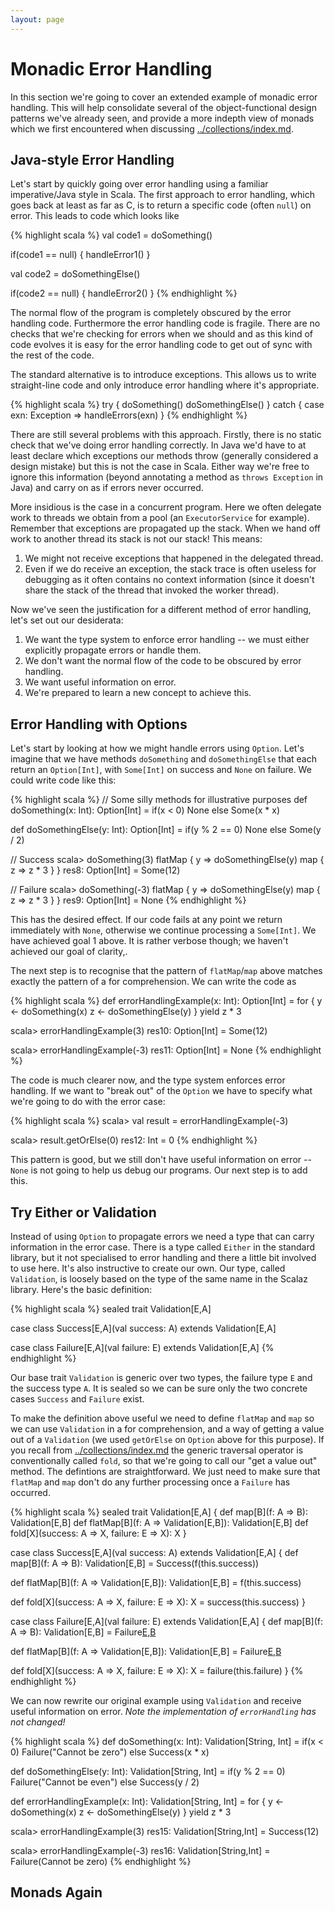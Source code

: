 ```yaml
---
layout: page
---
```


# Monadic Error Handling

In this section we're going to cover an extended example of monadic error handling. This will help consolidate several of the object-functional design patterns we've already seen, and provide a more indepth view of monads which we first encountered when discussing [../collections/index.md](collections).


## Java-style Error Handling

Let's start by quickly going over error handling using a familiar imperative/Java style in Scala. The first approach to error handling, which goes back at least as far as C, is to return a specific code (often `null`) on error. This leads to code which looks like

{% highlight scala %}
val code1 = doSomething()

if(code1 == null) {
  handleError1()
}

val code2 = doSomethingElse()

if(code2 == null) {
  handleError2()
}
{% endhighlight %}

The normal flow of the program is completely obscured by the error handling code. Furthermore the error handling code is fragile. There are no checks that we're checking for errors when we should and as this kind of code evolves it is easy for the error handling code to get out of sync with the rest of the code.

The standard alternative is to introduce exceptions. This allows us to write straight-line code and only introduce error handling where it's appropriate.

{% highlight scala %}
try {
  doSomething()
  doSomethingElse()
} catch {
  case exn: Exception => handleErrors(exn)
}
{% endhighlight %}

There are still several problems with this approach. Firstly, there is no static check that we've doing error handling correctly. In Java we'd have to at least declare which exceptions our methods throw (generally considered a design mistake) but this is not the case in Scala. Either way we're free to ignore this information (beyond annotating a method as `throws Exception` in Java) and carry on as if errors never occurred.

More insidious is the case in a concurrent program. Here we often delegate work to threads we obtain from a pool (an `ExecutorService` for example). Remember that exceptions are propagated up the stack. When we hand off work to another thread its stack is not our stack! This means:

1. We might not receive exceptions that happened in the delegated thread.
2. Even if we do receive an exception, the stack trace is often useless for debugging as it often contains no context information (since it doesn't share the stack of the thread that invoked the worker thread).

Now we've seen the justification for a different method of error handling, let's set out our desiderata:

1. We want the type system to enforce error handling -- we must either explicitly propagate errors or handle them.
2. We don't want the normal flow of the code to be obscured by error handling.
3. We want useful information on error.
4. We're prepared to learn a new concept to achieve this.


## Error Handling with Options

Let's start by looking at how we might handle errors using `Option`. Let's imagine that we have methods `doSomething` and `doSomethingElse` that each return an `Option[Int]`, with `Some[Int]` on success and `None` on failure. We could write code like this:

{% highlight scala %}
// Some silly methods for illustrative purposes
def doSomething(x: Int): Option[Int] =
  if(x < 0) None else Some(x * x)

def doSomethingElse(y: Int): Option[Int] =
  if(y % 2 == 0) None else Some(y / 2)

// Success
scala> doSomething(3) flatMap {
  y => doSomethingElse(y) map {
    z => z * 3
  }
}
res8: Option[Int] = Some(12)

// Failure
scala> doSomething(-3) flatMap {
  y => doSomethingElse(y) map {
    z => z * 3
  }
}
res9: Option[Int] = None
{% endhighlight %}

This has the desired effect. If our code fails at any point we return immediately with `None`, otherwise we continue processing a `Some[Int]`. We have achieved goal 1 above. It is rather verbose though; we haven't achieved our goal of clarity,.

The next step is to recognise that the pattern of `flatMap`/`map` above matches exactly the pattern of a for comprehension. We can write the code as

{% highlight scala %}
def errorHandlingExample(x: Int): Option[Int] =
  for {
    y <- doSomething(x)
    z <- doSomethingElse(y)
  } yield z * 3

scala> errorHandlingExample(3)
res10: Option[Int] = Some(12)

scala> errorHandlingExample(-3)
res11: Option[Int] = None
{% endhighlight %}

The code is much clearer now, and the type system enforces error handling. If we want to "break out" of the `Option` we have to specify what we're going to do with the error case:

{% highlight scala %}
scala> val result = errorHandlingExample(-3)

scala> result.getOrElse(0)
res12: Int = 0
{% endhighlight %}

This pattern is good, but we still don't have useful information on error -- `None` is not going to help us debug our programs. Our next step is to add this.


## Try Either or Validation

Instead of using `Option` to propagate errors we need a type that can carry information in the error case. There is a type called `Either` in the standard library, but it not specialised to error handling and there a little bit involved to use here. It's also instructive to create our own. Our type, called `Validation`, is loosely based on the type of the same name in the Scalaz library. Here's the basic definition:

{% highlight scala %}
sealed trait Validation[E,A]

case class Success[E,A](val success: A) extends Validation[E,A]

case class Failure[E,A](val failure: E) extends Validation[E,A]
{% endhighlight %}

Our base trait `Validation` is generic over two types, the failure type `E` and the success type `A`. It is sealed so we can be sure only the two concrete cases `Success` and `Failure` exist.

To make the definition above useful we need to define `flatMap` and `map` so we can use `Validation` in a for comprehension, and a way of getting a value out of a `Validation` (we used `getOrElse` on `Option` above for this purpose). If you recall from [../collections/index.md](collections) the generic traversal operator is conventionally called `fold`, so that we're going to call our "get a value out" method. The defintions are straightforward. We just need to make sure that `flatMap` and `map` don't do any further processing once a `Failure` has occurred.

{% highlight scala %}
sealed trait Validation[E,A] {
  def map[B](f: A => B): Validation[E,B]
  def flatMap[B](f: A => Validation[E,B]): Validation[E,B]
  def fold[X](success: A => X, failure: E => X): X
}

case class Success[E,A](val success: A) extends Validation[E,A] {
  def map[B](f: A => B): Validation[E,B] =
    Success(f(this.success))

  def flatMap[B](f: A => Validation[E,B]): Validation[E,B] =
    f(this.success)

  def fold[X](success: A => X, failure: E => X): X =
    success(this.success)
}

case class Failure[E,A](val failure: E) extends Validation[E,A] {
  def map[B](f: A => B): Validation[E,B] =
    Failure[E,B](this.failure)

  def flatMap[B](f: A => Validation[E,B]): Validation[E,B] =
    Failure[E,B](this.failure)

  def fold[X](success: A => X, failure: E => X): X =
    failure(this.failure)
}
{% endhighlight %}

We can now rewrite our original example using `Validation` and receive useful information on error. *Note the implementation of `errorHandling` has not changed!*

{% highlight scala %}
def doSomething(x: Int): Validation[String, Int] =
  if(x < 0) Failure("Cannot be zero") else Success(x * x)

def doSomethingElse(y: Int): Validation[String, Int] =
  if(y % 2 == 0) Failure("Cannot be even") else Success(y / 2)

def errorHandlingExample(x: Int): Validation[String, Int] =
  for {
    y <- doSomething(x)
    z <- doSomethingElse(y)
  } yield z * 3

scala> errorHandlingExample(3)
res15: Validation[String,Int] = Success(12)

scala> errorHandlingExample(-3)
res16: Validation[String,Int] = Failure(Cannot be zero)
{% endhighlight %}


## Monads Again

